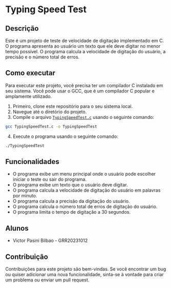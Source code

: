 # Typing Speed Test

## Descrição

Este é um projeto de teste de velocidade de digitação implementado em C. O programa apresenta ao usuário um texto que ele deve digitar no menor tempo possível. O programa calcula a velocidade de digitação do usuário, a precisão e o número total de erros.

## Como executar

Para executar este projeto, você precisa ter um compilador C instalado em seu sistema. Você pode usar o GCC, que é um compilador C popular e amplamente utilizado.

1. Primeiro, clone este repositório para o seu sistema local.
2. Navegue até o diretório do projeto.
3. Compile o arquivo [`TypingSpeedTest.c`](command:_github.copilot.openRelativePath?%5B%7B%22scheme%22%3A%22file%22%2C%22authority%22%3A%22%22%2C%22path%22%3A%22%2Fc%3A%2FUsers%2Fvicto%2FOneDrive%2FTADS%2F2_Semestre%2FLinguagemDeProgramacao%2FTypingSpeedTest%2FTypingSpeedTest.c%22%2C%22query%22%3A%22%22%2C%22fragment%22%3A%22%22%7D%5D "c:\Users\victo\OneDrive\TADS\2_Semestre\LinguagemDeProgramacao\TypingSpeedTest\TypingSpeedTest.c") usando o seguinte comando:

```sh
gcc TypingSpeedTest.c -o TypingSpeedTest
```

4. Execute o programa usando o seguinte comando:

```sh
./TypingSpeedTest
```

## Funcionalidades

- O programa exibe um menu principal onde o usuário pode escolher iniciar o teste ou sair do programa.
- O programa exibe um texto que o usuário deve digitar.
- O programa calcula a velocidade de digitação do usuário em palavras por minuto.
- O programa calcula a precisão da digitação do usuário.
- O programa calcula o número total de erros de digitação do usuário.
- O programa limita o tempo de digitação a 30 segundos.

## Alunos

- Victor Pasini Bilbao - GRR20231012

## Contribuição

Contribuições para este projeto são bem-vindas. Se você encontrar um bug ou quiser adicionar uma nova funcionalidade, sinta-se à vontade para criar um problema ou enviar um pull request.